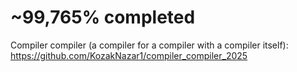 # ~99,765% completed

Compiler compiler (a compiler for a compiler with a compiler itself): https://github.com/KozakNazar1/compiler_compiler_2025
